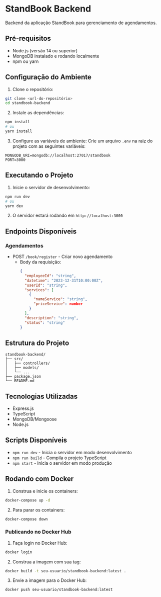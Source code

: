 # StandBook Backend

Backend da aplicação StandBook para gerenciamento de agendamentos.

## Pré-requisitos

- Node.js (versão 14 ou superior)
- MongoDB instalado e rodando localmente
- npm ou yarn

## Configuração do Ambiente

1. Clone o repositório:
```bash
git clone <url-do-repositório>
cd standbook-backend
```

2. Instale as dependências:
```bash
npm install
# ou
yarn install
```

3. Configure as variáveis de ambiente:
Crie um arquivo `.env` na raiz do projeto com as seguintes variáveis:
```env
MONGODB_URI=mongodb://localhost:27017/standbook
PORT=3000
```

## Executando o Projeto

1. Inicie o servidor de desenvolvimento:
```bash
npm run dev
# ou
yarn dev
```

2. O servidor estará rodando em `http://localhost:3000`

## Endpoints Disponíveis

### Agendamentos
- POST `/book/register` - Criar novo agendamento
  - Body da requisição:
    ```json
    {
      "employeeId": "string",
      "datetime": "2023-12-31T10:00:00Z",
      "userId": "string",
      "services": [
        {
          "nameService": "string",
          "priceService": number
        }
      ],
      "description": "string",
      "status": "string"
    }
    ```

## Estrutura do Projeto

```
standbook-backend/
├── src/
│   ├── controllers/
│   ├── models/
│   └── ...
├── package.json
└── README.md
```

## Tecnologias Utilizadas

- Express.js
- TypeScript
- MongoDB/Mongoose
- Node.js

## Scripts Disponíveis

- `npm run dev` - Inicia o servidor em modo desenvolvimento
- `npm run build` - Compila o projeto TypeScript
- `npm start` - Inicia o servidor em modo produção

## Rodando com Docker

1. Construa e inicie os containers:
```bash
docker-compose up -d
```

2. Para parar os containers:
```bash
docker-compose down
```

### Publicando no Docker Hub

1. Faça login no Docker Hub:
```bash
docker login
```

2. Construa a imagem com sua tag:
```bash
docker build -t seu-usuario/standbook-backend:latest .
```

3. Envie a imagem para o Docker Hub:
```bash
docker push seu-usuario/standbook-backend:latest
```
